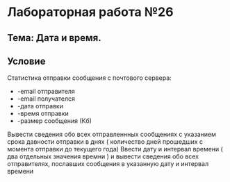 # Лабораторная работа №26
## Тема: Дата и время.

## Условие

Статистика отправки сообщения с почтового сервера:
 * -email отправителя
 * -email получателся
 * -дата отправки
 * -время отправки
 * -размер сообщения (Кб)

Вывести сведения обо всех отправленнных сообщениях с указанием срока давности отправки в днях ( количество дней прошедших с момента отправки до текущего года)
Ввести дату и интервал времени ( два отдельных значения времни ) и вывести сведения обо всех отправителях, пославших сообщения в указанную дату и интервал времени
